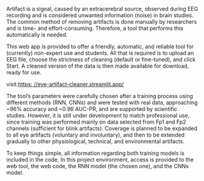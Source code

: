 Artifact is a signal, caused by an extracerebral source, observed during EEG recording and is considered unwanted information (noise) in brain studies.
 The common method of removing artifacts is done manually by researchers and is time- and effort-consuming.
 Therefore, a tool that performs this automatically is needed.
 
This web app is provided to offer a friendly, automatic, and reliable tool for (currently) non-expert use and students.
 All that is required is to upload an EEG file, choose the strictness of cleaning (default or fine-tuned), and click Start. A cleaned version of the data is then made available for download, ready for use.
 
 visit:[https: //eye-artifact-cleaner.streamlit.app/](https://eye-artifact-cleaner.streamlit.app/)
 
The tool’s parameters were carefully chosen after a training process using different methods (RNN, CNNs) and were tested with real data, approaching ~96% accuracy and ~0.96 AUC-PR, and are supported by scientific studies.
However, it is still under development to match professional use, since training was performed mainly on data selected from Fp1 and Fp2 channels (sufficient for blink artifacts). Coverage is planned to be expanded to all eye artifacts (voluntary and involuntary), and then to be extended gradually to other physiological, technical, and environmental artifacts.

To keep things simple, all information regarding both training models is included in the code.
In this project environment, access is provided to the web tool, the web code, the RNN model (the chosen one), and the CNNs model.
